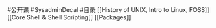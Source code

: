 #公开课  #SysadminDecal #目录 
[[History of UNIX, Intro to Linux, FOSS]]
[[Core Shell & Shell Scripting]]
[[Packages]]
